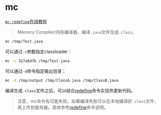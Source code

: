 mc
===

[`mc-redefine`在线教程](https://alibaba.github.io/arthas/arthas-tutorials?language=cn&id=command-mc-redefine)

> Memory Compiler/内存编译器，编译`.java`文件生成`.class`。

```bash
mc /tmp/Test.java
```

可以通过`-c`参数指定classloader：

```bash
mc -c 327a647b /tmp/Test.java
```

可以通过`-d`命令指定输出目录：

```bash
mc -d /tmp/output /tmp/ClassA.java /tmp/ClassB.java
```

编译生成`.class`文件之后，可以结合[redefine](redefine.md)命令实现热更新代码。

> 注意，mc命令有可能失败。如果编译失败可以在本地编译好`.class`文件，再上传到服务器。具体参考[redefine](redefine.md)命令说明。